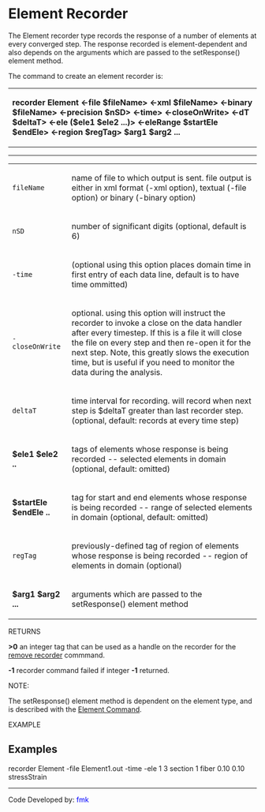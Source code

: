 # Element Recorder

<p>The Element recorder type records the response of a number of
elements at every converged step. The response recorded is
element-dependent and also depends on the arguments which are passed to
the setResponse() element method.</p>
<p>The command to create an element recorder is:</p>
<table>
<tbody>
<tr class="odd">
<td><p><strong>recorder Element &lt;-file $fileName&gt; &lt;-xml
$fileName&gt; &lt;-binary $fileName&gt; &lt;-precision $nSD&gt;
&lt;-time&gt; &lt;-closeOnWrite&gt; &lt;-dT $deltaT&gt; &lt;-ele ($ele1
$ele2 ...)&gt; &lt;-eleRange $startEle $endEle&gt; &lt;-region
$regTag&gt; $arg1 $arg2 ...</strong></p></td>
</tr>
</tbody>
</table>
<hr />
<table>
<tbody>
<tr class="odd">
<td><code class="parameter-table-variable">fileName</code></td>
<td><p>name of file to which output is sent. file output is either in
xml format (-xml option), textual (-file option) or binary (-binary
option)</p></td>
</tr>
<tr class="even">
<td><code class="parameter-table-variable">nSD</code></td>
<td><p>number of significant digits (optional, default is 6)</p></td>
</tr>
<tr class="odd">
<td><p><code class="parameter-table-flag">-time</code></p></td>
<td><p>(optional using this option places domain time in first entry of
each data line, default is to have time ommitted)</p></td>
</tr>
<tr class="even">
<td><p><code class="parameter-table-flag">-closeOnWrite</code></p></td>
<td><p>optional. using this option will instruct the recorder to invoke
a close on the data handler after every timestep. If this is a file it
will close the file on every step and then re-open it for the next step.
Note, this greatly slows the execution time, but is useful if you need
to monitor the data during the analysis.</p></td>
</tr>
<tr class="odd">
<td><code class="parameter-table-variable">deltaT</code></td>
<td><p>time interval for recording. will record when next step is
$deltaT greater than last recorder step. (optional, default: records at
every time step)</p></td>
</tr>
<tr class="even">
<td><p><strong>$ele1 $ele2 ..</strong></p></td>
<td><p>tags of elements whose response is being recorded -- selected
elements in domain (optional, default: omitted)</p></td>
</tr>
<tr class="odd">
<td><p><strong>$startEle $endEle ..</strong></p></td>
<td><p>tag for start and end elements whose response is being recorded
-- range of selected elements in domain (optional, default:
omitted)</p></td>
</tr>
<tr class="even">
<td><code class="parameter-table-variable">regTag</code></td>
<td><p>previously-defined tag of region of elements whose response is
being recorded -- region of elements in domain (optional)</p></td>
</tr>
<tr class="odd">
<td><p><strong>$arg1 $arg2 ...</strong></p></td>
<td><p>arguments which are passed to the setResponse() element
method</p></td>
</tr>
</tbody>
</table>
<p>RETURNS</p>
<p><strong>&gt;0</strong> an integer tag that can be used as a handle on
the recorder for the <a href="Remove_Command" title="wikilink"> remove
recorder</a> commmand.</p>
<p><strong>-1</strong> recorder command failed if integer
<strong>-1</strong> returned.</p>
<p>NOTE:</p>
<p>The setResponse() element method is dependent on the element type,
and is described with the <a href="Element_Command"
title="wikilink">Element Command</a>.</p>
<p>EXAMPLE</p>

## Examples

<p>recorder Element -file Element1.out -time -ele 1 3 section 1 fiber
0.10 0.10 stressStrain</p>
<hr />
<p>Code Developed by: <span style="color:blue"> fmk
</span></p>
